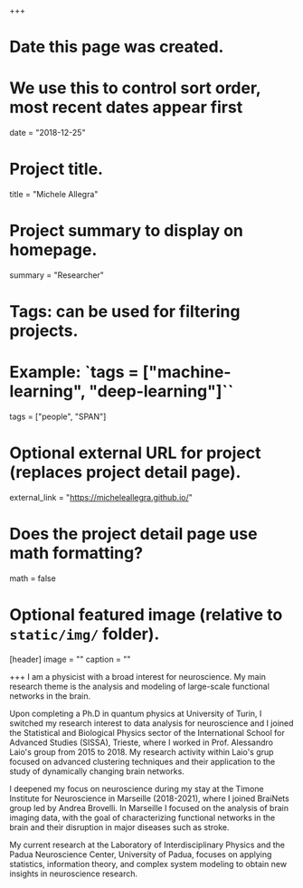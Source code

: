 +++
# Date this page was created.
# We use this to control sort order, most recent dates appear first
date = "2018-12-25"

# Project title.
title = "Michele Allegra"

# Project summary to display on homepage.
summary = "Researcher"

# Tags: can be used for filtering projects.
# Example: `tags = ["machine-learning", "deep-learning"]``
tags = ["people", "SPAN"]

# Optional external URL for project (replaces project detail page).
external_link = "https://micheleallegra.github.io/"

# Does the project detail page use math formatting?
math = false

# Optional featured image (relative to `static/img/` folder).
[header]
image = ""
caption = ""

+++
I am a physicist with a broad interest for neuroscience. My main research theme is the analysis and modeling of large-scale functional networks in the brain.

Upon completing a Ph.D in quantum physics at University of Turin, I switched my research interest to data analysis for neuroscience and I joined the Statistical and Biological Physics sector of the International School for Advanced Studies (SISSA), Trieste, where I worked in Prof. Alessandro Laio's group from 2015 to 2018. My research activity within Laio's grup focused on advanced clustering techniques and their application to the study of dynamically changing brain networks.

I deepened my focus on neuroscience during my stay at the Timone Institute for Neuroscience in Marseille (2018-2021), where I joined BraiNets group led by Andrea Brovelli. In Marseille I focused on the analysis of brain imaging data, with the goal of characterizing functional networks in the brain and their disruption in major diseases such as stroke.

My current research at the Laboratory of Interdisciplinary Physics and the Padua Neuroscience Center, University of Padua, focuses on applying statistics, information theory, and complex system modeling to obtain new insights in neuroscience research.
